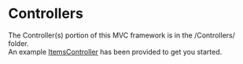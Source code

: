 # Controllers

The Controller(s) portion of this MVC framework is in the /Controllers/ folder.  
An example [ItemsController](../Testing2/Controllers/ItemsController.cs) has been provided to get you started.
